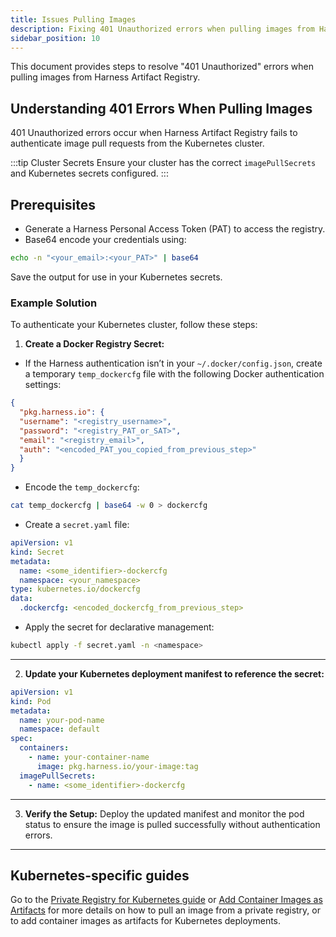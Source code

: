```yaml
---
title: Issues Pulling Images
description: Fixing 401 Unauthorized errors when pulling images from Harness Artifact Registry.
sidebar_position: 10
---
```


This document provides steps to resolve "401 Unauthorized" errors when pulling images from Harness Artifact Registry.

## Understanding 401 Errors When Pulling Images
401 Unauthorized errors occur when Harness Artifact Registry fails to authenticate image pull requests from the Kubernetes cluster.

:::tip Cluster Secrets
Ensure your cluster has the correct `imagePullSecrets` and Kubernetes secrets configured.
:::

## Prerequisites
- Generate a Harness Personal Access Token (PAT) to access the registry.
- Base64 encode your credentials using:
```bash
echo -n "<your_email>:<your_PAT>" | base64
```

Save the output for use in your Kubernetes secrets.

### Example Solution

To authenticate your Kubernetes cluster, follow these steps:
1. **Create a Docker Registry Secret:**
  - If the Harness authentication isn’t in your `~/.docker/config.json`, create a temporary `temp_dockercfg` file with the following Docker authentication settings:

  ```json
  {
    "pkg.harness.io": {
    "username": "<registry_username>",
    "password": "<registry_PAT_or_SAT>",
    "email": "<registry_email>",
    "auth": "<encoded_PAT_you_copied_from_previous_step>"
    }
  }
  ```
  - Encode the `temp_dockercfg`:
  ```bash
  cat temp_dockercfg | base64 -w 0 > dockercfg
  ```
  - Create a `secret.yaml` file:
  ```yaml
  apiVersion: v1
  kind: Secret
  metadata:
    name: <some_identifier>-dockercfg
    namespace: <your_namespace>
  type: kubernetes.io/dockercfg
  data:
    .dockercfg: <encoded_dockercfg_from_previous_step>
  ```
  - Apply the secret for declarative management:
  ```bash
  kubectl apply -f secret.yaml -n <namespace>
  ```
---

2. **Update your Kubernetes deployment manifest to reference the secret:**
```yaml
apiVersion: v1
kind: Pod
metadata:
  name: your-pod-name
  namespace: default
spec:
  containers:
    - name: your-container-name
      image: pkg.harness.io/your-image:tag
  imagePullSecrets:
    - name: <some_identifier>-dockercfg
  ```
---
3.	**Verify the Setup:**
Deploy the updated manifest and monitor the pod status to ensure the image is pulled successfully without authentication errors.

---
## Kubernetes-specific guides
Go to the [Private Registry for Kubernetes guide](https://developer.harness.io/docs/continuous-delivery/deploy-srv-diff-platforms/kubernetes/cd-kubernetes-category/pull-an-image-from-a-private-registry-for-kubernetes/) or [Add Container Images as Artifacts](https://developer.harness.io/docs/continuous-delivery/deploy-srv-diff-platforms/kubernetes/cd-kubernetes-category/add-artifacts-for-kubernetes-deployments/) for more details on how to pull an image from a private registry, or to add container images as artifacts for Kubernetes deployments.